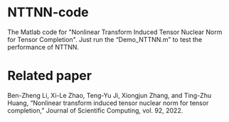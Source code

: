 # NTTNN-code
The Matlab code for "Nonlinear Transform Induced Tensor Nuclear Norm for Tensor Completion". Just run the “Demo_NTTNN.m” to test the performance of NTTNN.

# Related paper
Ben-Zheng Li, Xi-Le Zhao, Teng-Yu Ji, Xiongjun Zhang, and Ting-Zhu Huang, “Nonlinear transform induced tensor nuclear norm for tensor completion,” Journal of Scientific Computing, vol. 92, 2022.
